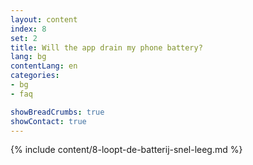 ```yaml
---
layout: content
index: 8
set: 2
title: Will the app drain my phone battery?
lang: bg
contentLang: en
categories:
- bg
- faq

showBreadCrumbs: true
showContact: true
---
```

{% include content/8-loopt-de-batterij-snel-leeg.md %}
